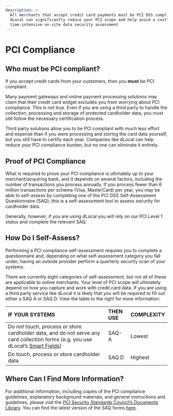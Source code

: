 ```yaml
---
description: >-
  All merchants that accept credit card payments must be PCI DSS compliant.
  dLocal can significantly reduce your PCI scope and help avoid a costly,
  time-intensive on-site data security assessment
---
```


# PCI Compliance

## **Who must be PCI compliant?**

If you accept credit cards from your customers, then you **must** be PCI compliant.

Many payment gateways and online payment processing solutions may claim that their credit card widget excludes you from worrying about PCI compliance. This is not true. Even if you are using a third party to handle the collection, processing and storage of protected cardholder data, you must still follow the necessary certification process.

Third party solutions allow you to be PCI compliant with much less effort and expense than if you were processing and storing the card data yourself, but you still have to certify each year. Companies like dLocal can help reduce your PCI compliance burden, but no one can eliminate it entirely.

## **Proof of PCI Compliance**

What is required to prove your PCI compliance is ultimately up to your merchant/acquiring bank, and it depends on several factors, including the number of transactions you process annually. If you process fewer than 6 million transactions per scheme \(Visa, MasterCard\) per year, you may be able to self-assess by completing one of the PCI DSS Self-Assessment Questionnaire \(SAQ\); this is a self-assessment tool to assess security for cardholder data. 

Generally, however, if you are using dLocal you will rely on our PCI Level 1 status and complete the relevant SAQ.

## **How Do I Self-Assess?**

Performing a PCI compliance self-assessment requires you to complete a questionnaire and, depending on what self-assessment category you fall under, having an outside provider perform a quarterly security scan of your systems.

There are currently eight categories of self-assessment, but not all of these are applicable to online merchants. Your level of PCI scope will ultimately depend on how you capture and work with credit card data. If you are using a third party service like dLocal it is likely that you will be required to fill out either a SAQ A or SAQ D. View the table to the right for more information:

| IF YOUR SYSTEMS | THEN USE  | COMPLEXITY |
| :--- | :--- | :--- |
| Do _not_ touch, process or store cardholder data, and do not serve any card collection forms \(e.g. you use dLocal’s [Smart Fields](../products/smart-fields/)\) | SAQ-A | Lowest |
| Do touch, process or store cardholder data | SAQ D | Highest |

## **Where Can I Find More Information?**

For additional information, including copies of the PCI compliance guidelines, explanatory background materials, and general instructions and guidelines, please visit the [PCI Security Standards Council’s Documents Library](https://www.pcisecuritystandards.org/document_library). You can find the latest version of the SAQ forms [here](https://www.pcisecuritystandards.org/document_library?category=saqs).

